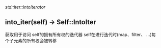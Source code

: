 *std::iter::IntoIterator*

## into_iter(self) -> Self::IntoIter
获取用于访问 self的拥有所有权的迭代器
self在进行迭代时(map、filter、 ...)每个子元素的所有权会被转移
